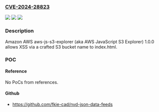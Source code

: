 ### [CVE-2024-28823](https://cve.mitre.org/cgi-bin/cvename.cgi?name=CVE-2024-28823)
![](https://img.shields.io/static/v1?label=Product&message=n%2Fa&color=blue)
![](https://img.shields.io/static/v1?label=Version&message=n%2Fa&color=blue)
![](https://img.shields.io/static/v1?label=Vulnerability&message=n%2Fa&color=brighgreen)

### Description

Amazon AWS aws-js-s3-explorer (aka AWS JavaScript S3 Explorer) 1.0.0 allows XSS via a crafted S3 bucket name to index.html.

### POC

#### Reference
No PoCs from references.

#### Github
- https://github.com/fkie-cad/nvd-json-data-feeds

